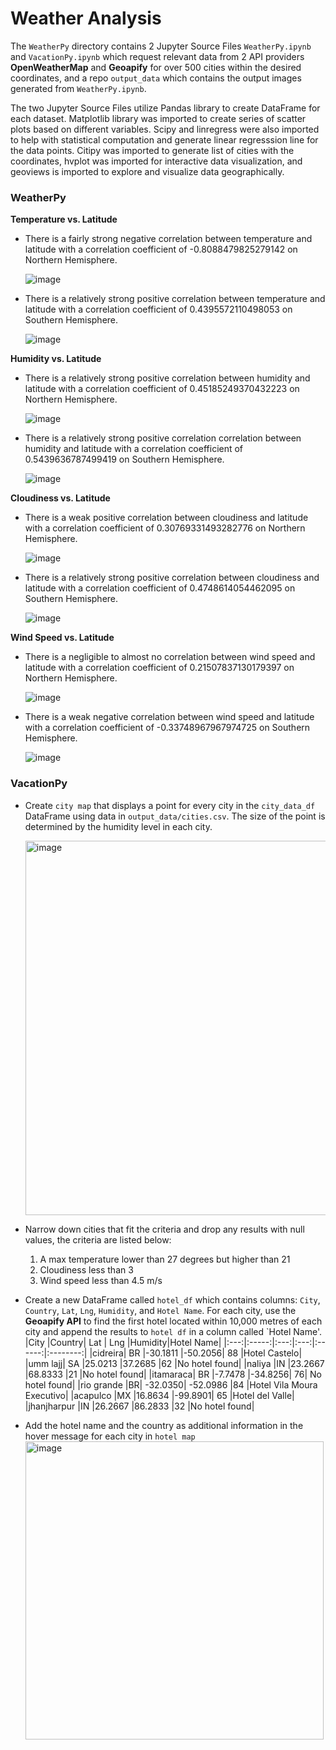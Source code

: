 # Weather Analysis

The `WeatherPy` directory contains 2 Jupyter Source Files `WeatherPy.ipynb` and `VacationPy.ipynb` which request relevant data from 2 API providers **OpenWeatherMap** and **Geoapify** for over 500 cities within the desired coordinates, and a repo `output_data` which contains the output images generated from `WeatherPy.ipynb`. 

The two Jupyter Source Files utilize Pandas library to create DataFrame for each dataset. Matplotlib library was imported to create series of scatter plots based on different variables. Scipy and linregress were also imported to help with statistical computation and generate linear regresssion line for the data points. Citipy was imported to generate list of cities with the coordinates, hvplot was imported for interactive data visualization, and geoviews is imported to explore and visualize data geographically.

### WeatherPy

**Temperature vs. Latitude**
* There is a fairly strong negative correlation between temperature and latitude with a correlation coefficient of -0.8088479825279142 on Northern Hemisphere.
  
  ![image](https://user-images.githubusercontent.com/120543690/221319708-8a81956c-9f1a-45e6-aaa9-48f8bc23112a.png)

* There is a relatively strong positive correlation between temperature and latitude with a correlation coefficient of 0.4395572110498053 on Southern Hemisphere.

  ![image](https://user-images.githubusercontent.com/120543690/221319736-e66846f4-8bd8-4536-92eb-aeb43182c6d4.png)

**Humidity vs. Latitude**
* There is a relatively strong positive correlation between humidity and latitude with a correlation coefficient of 0.45185249370432223 on Northern Hemisphere.

  ![image](https://user-images.githubusercontent.com/120543690/221319757-623c49bc-c4b9-4cc9-ad20-002d25ee9bda.png)

* There is a relatively strong positive correlation correlation between humidity and latitude with a correlation coefficient of 0.5439636787499419 on Southern Hemisphere.

  ![image](https://user-images.githubusercontent.com/120543690/221319782-bf5da06a-42ae-4e55-a0d1-be071a521558.png)

**Cloudiness vs. Latitude**
* There is a weak positive correlation between cloudiness and latitude with a correlation coefficient of 0.30769331493282776 on Northern Hemisphere.

  ![image](https://user-images.githubusercontent.com/120543690/221319835-a8087945-34c7-491f-b9ad-2ff95ab7193e.png)

* There is a relatively strong positive correlation between cloudiness and latitude with a correlation coefficient of 0.4748614054462095 on Southern Hemisphere.

  ![image](https://user-images.githubusercontent.com/120543690/221319867-566a79b9-a00e-49ee-a348-2733745a83de.png)

**Wind Speed vs. Latitude**
* There is a negligible to almost no correlation between wind speed and latitude with a correlation coefficient of 0.21507837130179397 on Northern Hemisphere.

  ![image](https://user-images.githubusercontent.com/120543690/221319887-a099515b-01da-40c7-aea9-e56365834bff.png)

* There is a weak negative correlation between wind speed and latitude with a correlation coefficient of -0.33748967967974725 on Southern Hemisphere.
  
  ![image](https://user-images.githubusercontent.com/120543690/221319913-06ca2938-024f-447f-83f7-d1dc1d00cf03.png)

### VacationPy

* Create `city map` that displays a point for every city in the `city_data_df` DataFrame using data in `output_data/cities.csv`. The size of the point is determined by the humidity level in each city.

  <img width="599" alt="image" src="https://user-images.githubusercontent.com/120543690/223595751-cea05a98-42bf-492b-a22d-d287e119626b.png">

* Narrow down cities that fit the criteria and drop any results with null values, the criteria are listed below:
  1. A max temperature lower than 27 degrees but higher than 21
  2. Cloudiness less than 3
  3. Wind speed less than 4.5 m/s
  
* Create a new DataFrame called `hotel_df` which contains columns: `City`, `Country`, `Lat`, `Lng`, `Humidity`, and `Hotel Name`. For each city, use the **Geoapify API** to find the first hotel located within 10,000 metres of each city and append the results to `hotel df` in a column called `Hotel Name'.
    |City |Country| Lat | Lng |Humidity|Hotel Name|
    |:---:|:-----:|:---:|:---:|:------:|:--------:|
     |cidreira|	BR	|-30.1811	|-50.2056|	88	|Hotel Castelo|
    |umm lajj|	SA	|25.0213	|37.2685	|62	|No hotel found|
   |naliya	|IN	|23.2667	|68.8333	|21	|No hotel found|
   |itamaraca|	BR	|-7.7478	|-34.8256|	76|	No hotel found|
   |rio grande	|BR|	-32.0350|	-52.0986	|84	|Hotel Vila Moura Executivo|
 	 |acapulco	|MX	|16.8634	|-99.8901|	65	|Hotel del Valle|
   |jhanjharpur	|IN	|26.2667	|86.2833	|32	|No hotel found|

* Add the hotel name and the country as additional information in the hover message for each city in `hotel map`
  <img width="477" alt="image" src="https://user-images.githubusercontent.com/120543690/223595509-f20642f5-c763-4f13-b11c-c34dd82774c4.png">

